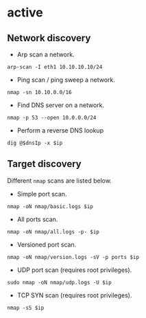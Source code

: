 # active

## Network discovery

- Arp scan a network.

```
arp-scan -I eth1 10.10.10.10/24
```

- Ping scan / ping sweep a network.

```shell
nmap -sn 10.10.0.0/16
```

- Find DNS server on a network.

```shell
nmap -p 53 --open 10.0.0.0/24
```

- Perform a reverse DNS lookup

```
dig @$dnsIp -x $ip
```

## Target discovery

Different `nmap` scans are listed below.

- Simple port scan.

```shell
nmap -oN nmap/basic.logs $ip
```

- All ports scan.

```shell
nmap -oN nmap/all.logs -p- $ip
```

- Versioned port scan.

```shell
nmap -oN nmap/version.logs -sV -p ports $ip
```

- UDP port scan (requires root privileges).

```shell
sudo nmap -oN nmap/udp.logs -U $ip
```

- TCP SYN scan (requires root privileges).

```shell
nmap -sS $ip
```
